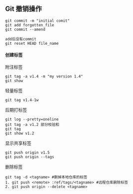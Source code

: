 ## Git 撤销操作
```
git commit -m "initial comit"
git add forgotten_file
git commit --amend
```

```
add后没有commit
git reset HEAD file_name
```

#### 创建标签
附注标签
```
git tag -a v1.4 -m "my version 1.4"
git show
```
轻量标签
```
git tag v1.4-1w
```
后期打标签
```
git log --pretty=oneline
git tag -a v1.2 部分校验和
git tag
git show v1.2
```
显示共享标签
```
git push origin v1.5
git push origin --tags
```
删除标签
```
git tag -d <tagname> #删掉本地仓库的标签
1. git push <remote> :ref/tags/<tagname> #远程仓库删除标签
2. git push origin --delete <tagname>
```